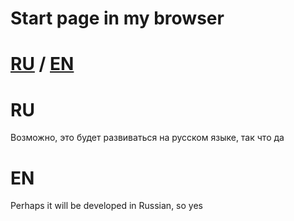 # Start page in my browser

# <a href="#">RU</a> / <a href="#">EN</a>

# RU

Возможно, это будет развиваться на русском языке, так что да

# EN

Perhaps it will be developed in Russian, so yes
